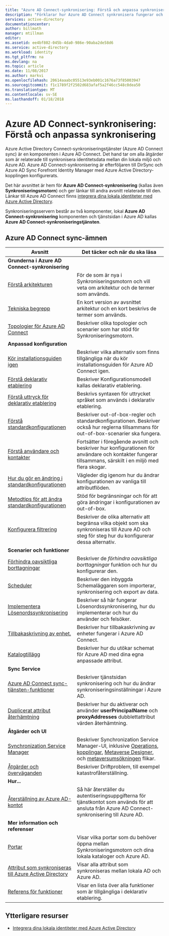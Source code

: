 ```yaml
---
title: "Azure AD Connect-synkronisering: Förstå och anpassa synkronisering | Microsoft Docs"
description: "Förklarar hur Azure AD Connect synkronisera fungerar och hur du anpassar."
services: active-directory
documentationcenter: 
author: billmath
manager: mtillman
editor: 
ms.assetid: ee4bf802-045b-4da0-986e-90aba2de58d6
ms.service: active-directory
ms.workload: identity
ms.tgt_pltfrm: na
ms.devlang: na
ms.topic: article
ms.date: 11/08/2017
ms.author: markvi
ms.openlocfilehash: 20614aaabc05513e93eb001c1676a73f85003947
ms.sourcegitcommit: f1c1789f2f2502d683afaf5a2f46cc548c0dea50
ms.translationtype: MT
ms.contentlocale: sv-SE
ms.lasthandoff: 01/18/2018
---
```

# <a name="azure-ad-connect-sync-understand-and-customize-synchronization"></a>Azure AD Connect-synkronisering: Förstå och anpassa synkronisering
Azure Active Directory Connect-synkroniseringstjänster (Azure AD Connect sync) är en komponenten i Azure AD Connect. Det hand tar om alla åtgärder som är relaterade till synkronisera identitetsdata mellan din lokala miljö och Azure AD. Azure AD Connect-synkronisering är efterföljaren till DirSync och Azure AD Sync Forefront Identity Manager med Azure Active Directory-kopplingen konfigurerats.

Det här avsnittet är hem för **Azure AD Connect-synkronisering** (kallas även **Synkroniseringsmotorn**) och ger länkar till andra avsnitt relaterade till den. Länkar till Azure AD Connect finns [integrera dina lokala identiteter med Azure Active Directory](active-directory-aadconnect.md).

Synkroniseringsservern består av två komponenter, lokal **Azure AD Connect-synkronisering** komponenten och tjänstsidan i Azure AD kallas **Azure AD Connect-synkroniseringstjänsten**. 

## <a name="azure-ad-connect-sync-topics"></a>Azure AD Connect sync-ämnen
| Avsnitt | Det täcker och när du ska läsa |
| --- | --- |
| **Grunderna i Azure AD Connect-synkronisering** | |
| [Förstå arkitekturen](active-directory-aadconnectsync-understanding-architecture.md) |För de som är nya i Synkroniseringsmotorn och vill veta om arkitektur och de termer som används. |
| [Tekniska begrepp](active-directory-aadconnectsync-technical-concepts.md) |En kort version av avsnittet arkitektur och en kort beskrivs de termer som används. |
| [Topologier för Azure AD Connect](active-directory-aadconnect-topologies.md) |Beskriver olika topologier och scenarier som har stöd för Synkroniseringsmotorn. |
| **Anpassad konfiguration** | |
| [Kör installationsguiden igen](active-directory-aadconnectsync-installation-wizard.md) |Beskriver vilka alternativ som finns tillgängliga när du kör installationsguiden för Azure AD Connect igen. |
| [Förstå deklarativ etablering](active-directory-aadconnectsync-understanding-declarative-provisioning.md) |Beskriver Konfigurationsmodell kallas deklarativ etablering. |
| [Förstå uttryck för deklarativ etablering](active-directory-aadconnectsync-understanding-declarative-provisioning-expressions.md) |Beskrivs syntaxen för uttrycket språket som används i deklarativ etablering. |
| [Förstå standardkonfigurationen](active-directory-aadconnectsync-understanding-default-configuration.md) |Beskriver out-of-box-regler och standardkonfigurationen. Beskriver också hur reglerna tillsammans för out-of-box-scenarier ska fungera. |
| [Förstå användare och kontakter](active-directory-aadconnectsync-understanding-users-and-contacts.md) |Fortsätter i föregående avsnitt och beskriver hur konfigurationen för användare och kontakter fungerar tillsammans, särskilt i en miljö med flera skogar. |
| [Hur du gör en ändring i standardkonfigurationen](active-directory-aadconnectsync-change-the-configuration.md) |Vägleder dig igenom hur du ändrar konfigurationen av vanliga till attributflöden. |
| [Metodtips för att ändra standardkonfigurationen](active-directory-aadconnectsync-best-practices-changing-default-configuration.md) |Stöd för begränsningar och för att göra ändringar i konfigurationen av out-of-box. |
| [Konfigurera filtrering](active-directory-aadconnectsync-configure-filtering.md) |Beskriver de olika alternativ att begränsa vilka objekt som ska synkroniseras till Azure AD och steg för steg hur du konfigurerar dessa alternativ. |
| **Scenarier och funktioner** | |
| [Förhindra oavsiktliga borttagningar](active-directory-aadconnectsync-feature-prevent-accidental-deletes.md) |Beskriver de *förhindra oavsiktliga borttagningar* funktion och hur du konfigurerar den. |
| [Scheduler](active-directory-aadconnectsync-feature-scheduler.md) |Beskriver den inbyggda Schemaläggaren som importerar, synkronisering och export av data. |
| [Implementera Lösenordssynkronisering](active-directory-aadconnectsync-implement-password-synchronization.md) |Beskriver så här fungerar Lösenordssynkronisering, hur du implementerar och hur du använder och felsöker. |
| [Tillbakaskrivning av enhet.](active-directory-aadconnect-feature-device-writeback.md) |Beskriver hur tillbakaskrivning av enheter fungerar i Azure AD Connect. |
| [Katalogtillägg](active-directory-aadconnectsync-feature-directory-extensions.md) |Beskriver hur du utökar schemat för Azure AD med dina egna anpassade attribut. |
| **Sync Service** | |
| [Azure AD Connect sync-tjänsten-funktioner](active-directory-aadconnectsyncservice-features.md) |Beskriver tjänstsidan synkronisering och hur du ändrar synkroniseringsinställningar i Azure AD. |
| [Duplicerat attribut återhämtning](active-directory-aadconnectsyncservice-duplicate-attribute-resiliency.md) |Beskriver hur du aktiverar och använder **userPrincipalName** och **proxyAddresses** dubblettattribut värden återhämtning. |
| **Åtgärder och UI** | |
| [Synchronization Service Manager](active-directory-aadconnectsync-service-manager-ui.md) |Beskriver Synchronization Service Manager-UI, inklusive [Operations](active-directory-aadconnectsync-service-manager-ui-operations.md), [kopplingar](active-directory-aadconnectsync-service-manager-ui-connectors.md), [Metaverse Designer](active-directory-aadconnectsync-service-manager-ui-mvdesigner.md), och [metaversumsökningen](active-directory-aadconnectsync-service-manager-ui-mvsearch.md) flikar. |
| [Åtgärder och överväganden](active-directory-aadconnectsync-operations.md) |Beskriver Driftproblem, till exempel katastrofåterställning. |
| **Hur...** | |
| [Återställning av Azure AD-kontot](active-directory-aadconnectsync-howto-azureadaccount.md) |Så här återställer du autentiseringsuppgifterna för tjänstkontot som används för att ansluta från Azure AD Connect-synkronisering till Azure AD. |
| **Mer information och referenser** | |
| [Portar](active-directory-aadconnect-ports.md) |Visar vilka portar som du behöver öppna mellan Synkroniseringsmotorn och dina lokala kataloger och Azure AD. |
| [Attribut som synkroniseras till Azure Active Directory](active-directory-aadconnectsync-attributes-synchronized.md) |Visar alla attribut som synkroniseras mellan lokala AD och Azure AD. |
| [Referens för funktioner](active-directory-aadconnectsync-functions-reference.md) |Visar en lista över alla funktioner som är tillgängliga i deklarativ etablering. |

## <a name="additional-resources"></a>Ytterligare resurser
* [Integrera dina lokala identiteter med Azure Active Directory](active-directory-aadconnect.md)

